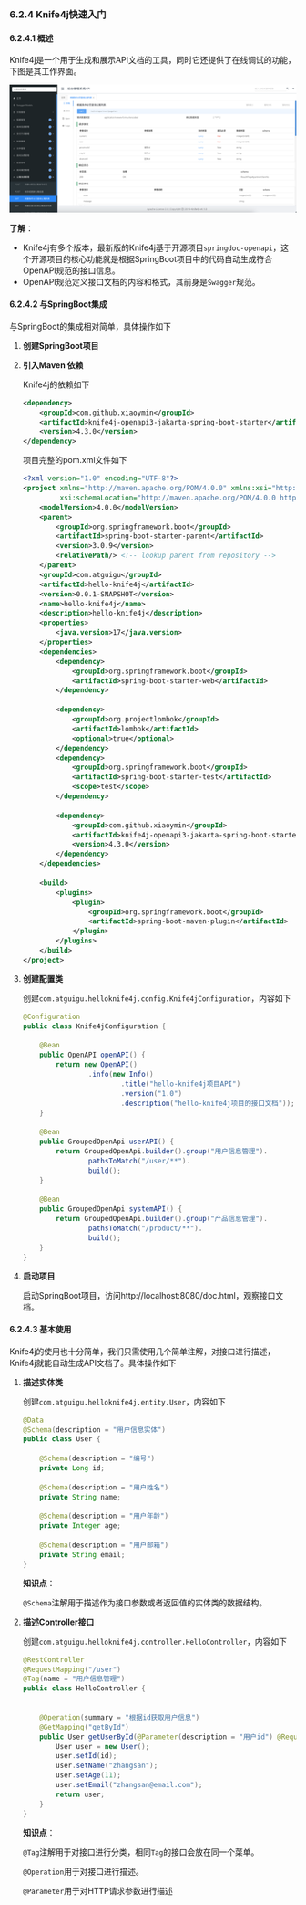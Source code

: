 ### 6.2.4 Knife4j快速入门

#### 6.2.4.1 概述

Knife4j是一个用于生成和展示API文档的工具，同时它还提供了在线调试的功能，下图是其工作界面。

![](images/Knife4j示意图.png)

**了解**：

- Knife4j有多个版本，最新版的Knife4j基于开源项目`springdoc-openapi`，这个开源项目的核心功能就是根据SpringBoot项目中的代码自动生成符合OpenAPI规范的接口信息。
- OpenAPI规范定义接口文档的内容和格式，其前身是`Swagger`规范。

#### 6.2.4.2 与SpringBoot集成

与SpringBoot的集成相对简单，具体操作如下

1. **创建SpringBoot项目**

2. **引入Maven 依赖**

   Knife4j的依赖如下

   ```xml
   <dependency>
       <groupId>com.github.xiaoymin</groupId>
       <artifactId>knife4j-openapi3-jakarta-spring-boot-starter</artifactId>
       <version>4.3.0</version>
   </dependency>
   ```

   项目完整的pom.xml文件如下

   ```xml
   <?xml version="1.0" encoding="UTF-8"?>
   <project xmlns="http://maven.apache.org/POM/4.0.0" xmlns:xsi="http://www.w3.org/2001/XMLSchema-instance"
            xsi:schemaLocation="http://maven.apache.org/POM/4.0.0 https://maven.apache.org/xsd/maven-4.0.0.xsd">
       <modelVersion>4.0.0</modelVersion>
       <parent>
           <groupId>org.springframework.boot</groupId>
           <artifactId>spring-boot-starter-parent</artifactId>
           <version>3.0.9</version>
           <relativePath/> <!-- lookup parent from repository -->
       </parent>
       <groupId>com.atguigu</groupId>
       <artifactId>hello-knife4j</artifactId>
       <version>0.0.1-SNAPSHOT</version>
       <name>hello-knife4j</name>
       <description>hello-knife4j</description>
       <properties>
           <java.version>17</java.version>
       </properties>
       <dependencies>
           <dependency>
               <groupId>org.springframework.boot</groupId>
               <artifactId>spring-boot-starter-web</artifactId>
           </dependency>
   
           <dependency>
               <groupId>org.projectlombok</groupId>
               <artifactId>lombok</artifactId>
               <optional>true</optional>
           </dependency>
           <dependency>
               <groupId>org.springframework.boot</groupId>
               <artifactId>spring-boot-starter-test</artifactId>
               <scope>test</scope>
           </dependency>
   
           <dependency>
               <groupId>com.github.xiaoymin</groupId>
               <artifactId>knife4j-openapi3-jakarta-spring-boot-starter</artifactId>
               <version>4.3.0</version>
           </dependency>
       </dependencies>
   
       <build>
           <plugins>
               <plugin>
                   <groupId>org.springframework.boot</groupId>
                   <artifactId>spring-boot-maven-plugin</artifactId>
               </plugin>
           </plugins>
       </build>
   </project>
   ```

3. **创建配置类**

   创建`com.atguigu.helloknife4j.config.Knife4jConfiguration`，内容如下

   ```java
   @Configuration
   public class Knife4jConfiguration {
   
       @Bean
       public OpenAPI openAPI() {
           return new OpenAPI()
                   .info(new Info()
                           .title("hello-knife4j项目API")
                           .version("1.0")
                           .description("hello-knife4j项目的接口文档"));
       }
       
       @Bean
       public GroupedOpenApi userAPI() {
           return GroupedOpenApi.builder().group("用户信息管理").
                   pathsToMatch("/user/**").
                   build();
       }
   
       @Bean
       public GroupedOpenApi systemAPI() {
           return GroupedOpenApi.builder().group("产品信息管理").
                   pathsToMatch("/product/**").
                   build();
       }
   }
   ```

4. **启动项目**

   启动SpringBoot项目，访问http://localhost:8080/doc.html，观察接口文档。

#### 6.2.4.3 基本使用

Knife4j的使用也十分简单，我们只需使用几个简单注解，对接口进行描述，Knife4j就能自动生成API文档了。具体操作如下

1. **描述实体类**

   创建`com.atguigu.helloknife4j.entity.User`，内容如下

   ```java
   @Data
   @Schema(description = "用户信息实体")
   public class User {
   
       @Schema(description = "编号")
       private Long id;
   
       @Schema(description = "用户姓名")
       private String name;
   
       @Schema(description = "用户年龄")
       private Integer age;
   
       @Schema(description = "用户邮箱")
       private String email;
   }
   ```

   **知识点**：

   `@Schema`注解用于描述作为接口参数或者返回值的实体类的数据结构。

2. **描述Controller接口**

   创建`com.atguigu.helloknife4j.controller.HelloController`，内容如下

   ```java
   @RestController
   @RequestMapping("/user")
   @Tag(name = "用户信息管理")
   public class HelloController {
   
   
       @Operation(summary = "根据id获取用户信息")
       @GetMapping("getById")
       public User getUserById(@Parameter(description = "用户id") @RequestParam Long id) {
           User user = new User();
           user.setId(id);
           user.setName("zhangsan");
           user.setAge(11);
           user.setEmail("zhangsan@email.com");
           return user;
       }
   }
   ```

   **知识点**：

   `@Tag`注解用于对接口进行分类，相同`Tag`的接口会放在同一个菜单。

   `@Operation`用于对接口进行描述。

   `@Parameter`用于对HTTP请求参数进行描述